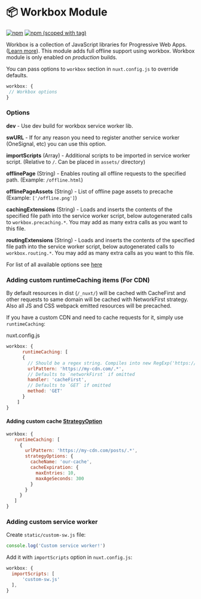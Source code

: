 # 📦 Workbox Module

[![npm](https://img.shields.io/npm/dt/@nuxtjs/workbox.svg?style=flat-square)](https://npmjs.com/package/@nuxtjs/workbox)
[![npm (scoped with tag)](https://img.shields.io/npm/v/@nuxtjs/workbox/latest.svg?style=flat-square)](https://npmjs.com/package/@nuxtjs/workbox)

Workbox is a collection of JavaScript libraries for Progressive Web Apps.
([Learn more](https://developers.google.com/web/tools/workbox)). This module adds full offline support using workbox.
Workbox module is only enabled on *production* builds.

You can pass options to `workbox` section in `nuxt.config.js` to override defaults.

```js
workbox: {
 // Workbox options
}
```

### Options

**dev** - Use dev build for workbox service worker lib.

**swURL** - If for any reason you need to register another service worker (OneSignal, etc) you can use this option.

**importScripts** (Array) - Additional scripts to be imported in service worker script. (Relative to `/`. Can be placed in `assets/` directory)

**offlinePage** (String) - Enables routing all offline requests to the specified path. (Example: `/offline.html`)

**offlinePageAssets** (String) - List of offline page assets to precache (Example: `['/offline.png']`)

**cachingExtensions** (String) - Loads and inserts the contents of the specified file path into the service worker script, below autogenerated calls to `workbox.precaching.*`. You may add as many extra calls as you want to this file.

**routingExtensions** (String) - Loads and inserts the contents of the specified file path into the service worker script, below autogenerated calls to `workbox.routing.*`. You may add as many extra calls as you want to this file.

For list of all available options see [here](https://developers.google.com/web/tools/workbox/modules/workbox-build)

### Adding custom runtimeCaching items (For CDN)

By default resources in dist (`/_nuxt/`) will be cached with CacheFirst and other requests to same domain will be cached with NetworkFirst strategy. Also all JS and CSS webpack emitted resources will be precached.

If you have a custom CDN and need to cache requests for it, simply use `runtimeCaching`:

nuxt.config.js
```js
workbox: {
      runtimeCaching: [
      {
        // Should be a regex string. Compiles into new RegExp('https://my-cdn.com/.*')
        urlPattern: 'https://my-cdn.com/.*',
        // Defaults to `networkFirst` if omitted
        handler: 'cacheFirst',
        // Defaults to `GET` if omitted
        method: 'GET'
      }
    ]
}
```

#### Adding custom cache [StrategyOption](https://developers.google.com/web/tools/workbox/reference-docs/latest/workbox.strategies)
```js
workbox: {
   runtimeCaching: [
     {
       urlPattern: 'https://my-cdn.com/posts/.*',
       strategyOptions: {
         cacheName: 'our-cache',
         cacheExpiration: {
           maxEntries: 10,
           maxAgeSeconds: 300
         }
       }
     }
   ]
}
```

### Adding custom service worker

Create `static/custom-sw.js` file:

```js
console.log('Custom service worker!')
```

Add it with `importScripts` option in `nuxt.config.js`:

```js
workbox: {
  importScripts: [
      'custom-sw.js'
  ],
}
```
